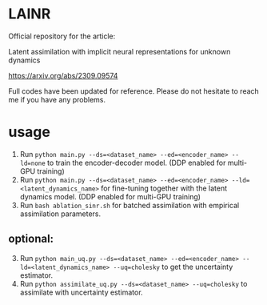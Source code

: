 # LAINR
Official repository for the article:

Latent assimilation with implicit neural representations for unknown dynamics

https://arxiv.org/abs/2309.09574

Full codes have been updated for reference. Please do not hesitate to reach me if you have any problems.
# usage
1. Run `python main.py --ds=<dataset_name> --ed=<encoder_name> --ld=none` to train the encoder-decoder model. (DDP enabled for multi-GPU training)
2. Run `python main.py --ds=<dataset_name> --ed=<encoder_name> --ld=<latent_dynamics_name>` for fine-tuning together with the latent dynamics model. (DDP enabled for multi-GPU training)
3. Run `bash ablation_sinr.sh` for batched assimilation with empirical assimilation parameters.

## optional:

3. Run `python main_uq.py --ds=<dataset_name> --ed=<encoder_name> --ld=<latent_dynamics_name> --uq=cholesky` to get the uncertainty estimator.
4. Run `python assimilate_uq.py --ds=<dataset_name> --uq=cholesky` to assimilate with uncertainty estimator.
